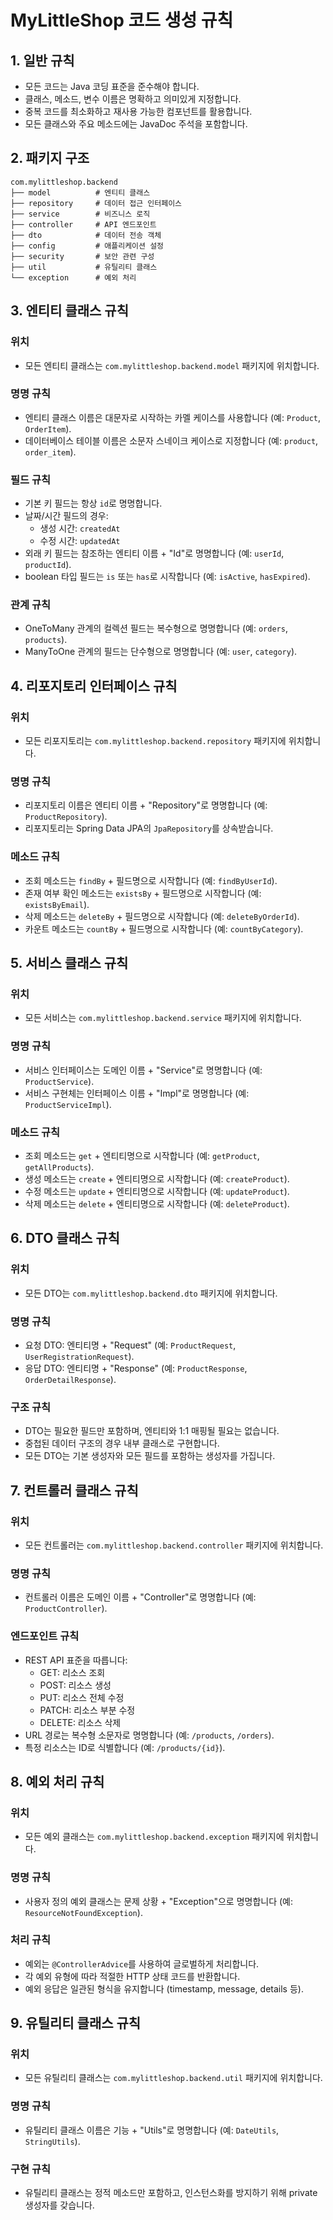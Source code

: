 # MyLittleShop 코드 생성 규칙

## 1. 일반 규칙

- 모든 코드는 Java 코딩 표준을 준수해야 합니다.
- 클래스, 메소드, 변수 이름은 명확하고 의미있게 지정합니다.
- 중복 코드를 최소화하고 재사용 가능한 컴포넌트를 활용합니다.
- 모든 클래스와 주요 메소드에는 JavaDoc 주석을 포함합니다.

## 2. 패키지 구조

```
com.mylittleshop.backend
├── model          # 엔티티 클래스
├── repository     # 데이터 접근 인터페이스
├── service        # 비즈니스 로직
├── controller     # API 엔드포인트
├── dto            # 데이터 전송 객체
├── config         # 애플리케이션 설정
├── security       # 보안 관련 구성
├── util           # 유틸리티 클래스
└── exception      # 예외 처리
```

## 3. 엔티티 클래스 규칙

### 위치
- 모든 엔티티 클래스는 `com.mylittleshop.backend.model` 패키지에 위치합니다.

### 명명 규칙
- 엔티티 클래스 이름은 대문자로 시작하는 카멜 케이스를 사용합니다 (예: `Product`, `OrderItem`).
- 데이터베이스 테이블 이름은 소문자 스네이크 케이스로 지정합니다 (예: `product`, `order_item`).

### 필드 규칙
- 기본 키 필드는 항상 `id`로 명명합니다.
- 날짜/시간 필드의 경우:
  - 생성 시간: `createdAt`
  - 수정 시간: `updatedAt`
- 외래 키 필드는 참조하는 엔티티 이름 + "Id"로 명명합니다 (예: `userId`, `productId`).
- boolean 타입 필드는 `is` 또는 `has`로 시작합니다 (예: `isActive`, `hasExpired`).

### 관계 규칙
- OneToMany 관계의 컬렉션 필드는 복수형으로 명명합니다 (예: `orders`, `products`).
- ManyToOne 관계의 필드는 단수형으로 명명합니다 (예: `user`, `category`).

## 4. 리포지토리 인터페이스 규칙

### 위치
- 모든 리포지토리는 `com.mylittleshop.backend.repository` 패키지에 위치합니다.

### 명명 규칙
- 리포지토리 이름은 엔티티 이름 + "Repository"로 명명합니다 (예: `ProductRepository`).
- 리포지토리는 Spring Data JPA의 `JpaRepository`를 상속받습니다.

### 메소드 규칙
- 조회 메소드는 `findBy` + 필드명으로 시작합니다 (예: `findByUserId`).
- 존재 여부 확인 메소드는 `existsBy` + 필드명으로 시작합니다 (예: `existsByEmail`).
- 삭제 메소드는 `deleteBy` + 필드명으로 시작합니다 (예: `deleteByOrderId`).
- 카운트 메소드는 `countBy` + 필드명으로 시작합니다 (예: `countByCategory`).

## 5. 서비스 클래스 규칙

### 위치
- 모든 서비스는 `com.mylittleshop.backend.service` 패키지에 위치합니다.

### 명명 규칙
- 서비스 인터페이스는 도메인 이름 + "Service"로 명명합니다 (예: `ProductService`).
- 서비스 구현체는 인터페이스 이름 + "Impl"로 명명합니다 (예: `ProductServiceImpl`).

### 메소드 규칙
- 조회 메소드는 `get` + 엔티티명으로 시작합니다 (예: `getProduct`, `getAllProducts`).
- 생성 메소드는 `create` + 엔티티명으로 시작합니다 (예: `createProduct`).
- 수정 메소드는 `update` + 엔티티명으로 시작합니다 (예: `updateProduct`).
- 삭제 메소드는 `delete` + 엔티티명으로 시작합니다 (예: `deleteProduct`).

## 6. DTO 클래스 규칙

### 위치
- 모든 DTO는 `com.mylittleshop.backend.dto` 패키지에 위치합니다.

### 명명 규칙
- 요청 DTO: 엔티티명 + "Request" (예: `ProductRequest`, `UserRegistrationRequest`).
- 응답 DTO: 엔티티명 + "Response" (예: `ProductResponse`, `OrderDetailResponse`).

### 구조 규칙
- DTO는 필요한 필드만 포함하며, 엔티티와 1:1 매핑될 필요는 없습니다.
- 중첩된 데이터 구조의 경우 내부 클래스로 구현합니다.
- 모든 DTO는 기본 생성자와 모든 필드를 포함하는 생성자를 가집니다.

## 7. 컨트롤러 클래스 규칙

### 위치
- 모든 컨트롤러는 `com.mylittleshop.backend.controller` 패키지에 위치합니다.

### 명명 규칙
- 컨트롤러 이름은 도메인 이름 + "Controller"로 명명합니다 (예: `ProductController`).

### 엔드포인트 규칙
- REST API 표준을 따릅니다:
  - GET: 리소스 조회
  - POST: 리소스 생성
  - PUT: 리소스 전체 수정
  - PATCH: 리소스 부분 수정
  - DELETE: 리소스 삭제
- URL 경로는 복수형 소문자로 명명합니다 (예: `/products`, `/orders`).
- 특정 리소스는 ID로 식별합니다 (예: `/products/{id}`).

## 8. 예외 처리 규칙

### 위치
- 모든 예외 클래스는 `com.mylittleshop.backend.exception` 패키지에 위치합니다.

### 명명 규칙
- 사용자 정의 예외 클래스는 문제 상황 + "Exception"으로 명명합니다 (예: `ResourceNotFoundException`).

### 처리 규칙
- 예외는 `@ControllerAdvice`를 사용하여 글로벌하게 처리합니다.
- 각 예외 유형에 따라 적절한 HTTP 상태 코드를 반환합니다.
- 예외 응답은 일관된 형식을 유지합니다 (timestamp, message, details 등).

## 9. 유틸리티 클래스 규칙

### 위치
- 모든 유틸리티 클래스는 `com.mylittleshop.backend.util` 패키지에 위치합니다.

### 명명 규칙
- 유틸리티 클래스 이름은 기능 + "Utils"로 명명합니다 (예: `DateUtils`, `StringUtils`).

### 구현 규칙
- 유틸리티 클래스는 정적 메소드만 포함하고, 인스턴스화를 방지하기 위해 private 생성자를 갖습니다.